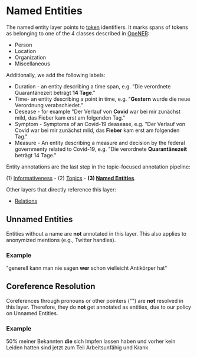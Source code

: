 # Named Entities
The named entity layer points to [token](token.md) identifiers. It marks spans of tokens as belonging to one of the 4 classes described in [OpeNER](https://www.opener-project.eu/getting-started/#named-entity-resolution):
- Person
- Location
- Organization
- Miscellaneous

Additionally, we add the following labels:

- Duration - an entity describing a time span, e.g. "Die verordnete Quarantänezeit beträgt **14 Tage**."  
- Time- an entity describing a point in time, e.g. "**Gestern** wurde die neue Verordnung verabschiedet." 
- Desease - for example "Der Verlauf von **Covid** war bei mir zunächst mild, das Fieber kam erst am folgenden Tag."
- Symptom - Symptoms of an Covid-19 deasease, e.g.  "Der Verlauf von Covid war bei mir zunächst mild, das **Fieber** kam erst am folgenden Tag."
- Measure - An entity describing a measure and decision by the federal governmenty related to Covid-19, e.g. "Die verordnete **Quarantänezeit** beträgt 14 Tage."  

Entity annotations are the last step in the topic-focused annotation pipeline: 

(1)  [Informativeness](informativeness.md) - (2) [Topics](topic.md) - **(3) [Named Entities](entity.md)**.  

Other layers that directly reference this layer:
- [Relations](relation.md)
## Unnamed Entities
Entities without a name are **not** annotated in this layer. This also applies to anonymized mentions (e.g., Twitter handles).
### Example
"generell kann man nie sagen **wer** schon vielleicht Antikörper hat"
## Coreference Resolution
Coreferences through pronouns or other pointers ("") are **not** resolved in this layer. Therefore, they do **not** get annotated as entities, due to our policy on Unnamed Entities.
### Example
50% meiner Bekannten **die** sich Impfen lassen haben und vorher kein Leiden hatten sind jetzt zum Teil Arbeitsunfähig und Krank

